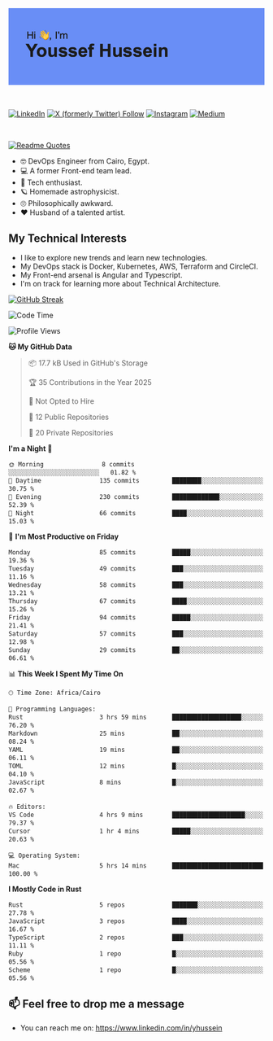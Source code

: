 [![Youssef's GitHub Banner](./assets/youssef-hussein.png)](https://github.com/yorki404)

</br>

[![LinkedIn](https://img.shields.io/badge/linkedin-%230077B5.svg?style=for-the-badge&logo=linkedin&logoColor=white)](https://www.linkedin.com/in/yhussein/)
[![X (formerly Twitter) Follow](https://img.shields.io/twitter/follow/devqikHQ?style=for-the-badge&logo=X&logoColor=White&labelColor=White)](https://twitter.com/devqikHQ)
[![Instagram](https://img.shields.io/badge/devqik-E4405F?style=for-the-badge&logo=Instagram&logoColor=white)](https://instagram.com/devqik)
[![Medium](https://img.shields.io/badge/Medium-12100E?style=for-the-badge&logo=medium&logoColor=white)](https://medium.com/@devqik)

</br>

[![Readme Quotes](https://quotes-github-readme.vercel.app/api?type=horizontal&theme=dark)](https://github.com/piyushsuthar/github-readme-quotes)

- :nerd_face: DevOps Engineer from Cairo, Egypt.
- :computer: A former Front-end team lead.
- :satellite: Tech enthusiast.
- :ringed_planet: Homemade astrophysicist.
- :roll_eyes: Philosophically awkward.
- :heart: Husband of a talented artist.

## My Technical Interests

- I like to explore new trends and learn new technologies.
- My DevOps stack is Docker, Kubernetes, AWS, Terraform and CircleCI.
- My Front-end arsenal is Angular and Typescript.
- I'm on track for learning more about Technical Architecture.

[![GitHub Streak](https://streak-stats.demolab.com/?user=devqik&theme=dark)](https://git.io/streak-stats)

<!--START_SECTION:waka-->
![Code Time](http://img.shields.io/badge/Code%20Time-895%20hrs%2041%20mins-blue)

![Profile Views](http://img.shields.io/badge/Profile%20Views-0-blue)

**🐱 My GitHub Data** 

> 📦 17.7 kB Used in GitHub's Storage 
 > 
> 🏆 35 Contributions in the Year 2025
 > 
> 🚫 Not Opted to Hire
 > 
> 📜 12 Public Repositories 
 > 
> 🔑 20 Private Repositories 
 > 
**I'm a Night 🦉** 

```text
🌞 Morning                8 commits           ░░░░░░░░░░░░░░░░░░░░░░░░░   01.82 % 
🌆 Daytime                135 commits         ████████░░░░░░░░░░░░░░░░░   30.75 % 
🌃 Evening                230 commits         █████████████░░░░░░░░░░░░   52.39 % 
🌙 Night                  66 commits          ████░░░░░░░░░░░░░░░░░░░░░   15.03 % 
```
📅 **I'm Most Productive on Friday** 

```text
Monday                   85 commits          █████░░░░░░░░░░░░░░░░░░░░   19.36 % 
Tuesday                  49 commits          ███░░░░░░░░░░░░░░░░░░░░░░   11.16 % 
Wednesday                58 commits          ███░░░░░░░░░░░░░░░░░░░░░░   13.21 % 
Thursday                 67 commits          ████░░░░░░░░░░░░░░░░░░░░░   15.26 % 
Friday                   94 commits          █████░░░░░░░░░░░░░░░░░░░░   21.41 % 
Saturday                 57 commits          ███░░░░░░░░░░░░░░░░░░░░░░   12.98 % 
Sunday                   29 commits          ██░░░░░░░░░░░░░░░░░░░░░░░   06.61 % 
```


📊 **This Week I Spent My Time On** 

```text
🕑︎ Time Zone: Africa/Cairo

💬 Programming Languages: 
Rust                     3 hrs 59 mins       ███████████████████░░░░░░   76.20 % 
Markdown                 25 mins             ██░░░░░░░░░░░░░░░░░░░░░░░   08.24 % 
YAML                     19 mins             ██░░░░░░░░░░░░░░░░░░░░░░░   06.11 % 
TOML                     12 mins             █░░░░░░░░░░░░░░░░░░░░░░░░   04.10 % 
JavaScript               8 mins              █░░░░░░░░░░░░░░░░░░░░░░░░   02.67 % 

🔥 Editors: 
VS Code                  4 hrs 9 mins        ████████████████████░░░░░   79.37 % 
Cursor                   1 hr 4 mins         █████░░░░░░░░░░░░░░░░░░░░   20.63 % 

💻 Operating System: 
Mac                      5 hrs 14 mins       █████████████████████████   100.00 % 
```

**I Mostly Code in Rust** 

```text
Rust                     5 repos             ███████░░░░░░░░░░░░░░░░░░   27.78 % 
JavaScript               3 repos             ████░░░░░░░░░░░░░░░░░░░░░   16.67 % 
TypeScript               2 repos             ███░░░░░░░░░░░░░░░░░░░░░░   11.11 % 
Ruby                     1 repo              █░░░░░░░░░░░░░░░░░░░░░░░░   05.56 % 
Scheme                   1 repo              █░░░░░░░░░░░░░░░░░░░░░░░░   05.56 % 
```




<!--END_SECTION:waka-->

## 📫 Feel free to drop me a message
- You can reach me on: https://www.linkedin.com/in/yhussein

